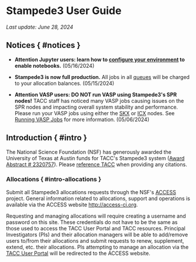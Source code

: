 # Stampede3 User Guide 
*Last update: June 28, 2024*

## Notices { #notices }

* **Attention Jupyter users: learn how to [configure your environment](#python-jupyter) to enable notebooks.** (05/16/2024)

* **Stampede3 is now full production.**  All jobs in all [queues](#queues) will be charged to your allocation balances. (05/15/2024)

* **Attention VASP users: DO NOT run VASP using Stampede3's SPR nodes!**  TACC staff has noticed many VASP jobs causing issues on the SPR nodes and impacting overall system stability and performance.  Please run your VASP jobs using either the [SKX](../../hpc/stampede3#table3) or [ICX](../../hpc/stampede3#table4) nodes.  See [Running VASP Jobs](../../software/vasp/#running) for more information.  (05/06/2024)


## Introduction { #intro }

The National Science Foundation (NSF) has generously awarded the University of Texas at Austin funds for TACC's Stampede3 system ([Award Abstract # 2320757](https://www.nsf.gov/awardsearch/showAward?AWD_ID=2320757)).  Please [reference TACC](https://tacc.utexas.edu/about/citing-tacc/) when providing any citations.   

### Allocations { #intro-allocations }

Submit all Stampede3 allocations requests through the NSF's [ACCESS](https://allocations.access-ci.org/) project. General information related to allocations, support and operations is available via the ACCESS website <http://access-ci.org>.

Requesting and managing allocations will require creating a username and password on this site. These credentials do not have to be the same as those used to access the TACC User Portal and TACC resources. Principal Investigators (PIs) and their allocation managers will be able to add/remove users to/from their allocations and submit requests to renew, supplement, extend, etc. their allocations. PIs attempting to manage an allocation via the [TACC User Portal](https://tacc.utexas.edu/portal/dashboard) will be redirected to the ACCESS website.

